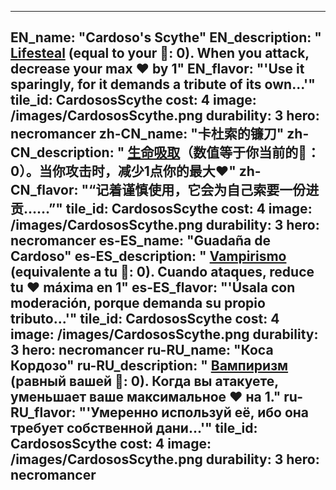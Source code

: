 ---

EN_name: "Cardoso's Scythe"
EN_description: " <u>Lifesteal</u> (equal to your 🔸: 0). When you attack, decrease your max ❤️ by 1"
EN_flavor: "'Use it sparingly, for it demands a tribute of its own...'"
tile_id: CardososScythe
cost: 4
image: /images/CardososScythe.png
durability: 3
hero: necromancer
zh-CN_name: "卡杜索的镰刀"
zh-CN_description: " <u>生命吸取</u>（数值等于你当前的🔸：0）。当你攻击时，减少1点你的最大❤️"
zh-CN_flavor: "“记着谨慎使用，它会为自己索要一份进贡……”"
tile_id: CardososScythe
cost: 4
image: /images/CardososScythe.png
durability: 3
hero: necromancer
es-ES_name: "Guadaña de Cardoso"
es-ES_description: " <u>Vampirismo</u> (equivalente a tu 🔸: 0). Cuando ataques, reduce tu ❤️ máxima en 1"
es-ES_flavor: "'Úsala con moderación, porque demanda su propio tributo...'"
tile_id: CardososScythe
cost: 4
image: /images/CardososScythe.png
durability: 3
hero: necromancer
ru-RU_name: "Коса Кордозо"
ru-RU_description: " <u>Вампиризм</u> (равный вашей 🔸: 0). Когда вы атакуете, уменьшает ваше максимальное ❤️ на 1."
ru-RU_flavor: "'Умеренно используй её, ибо она требует собственной дани...'"
tile_id: CardososScythe
cost: 4
image: /images/CardososScythe.png
durability: 3
hero: necromancer
---